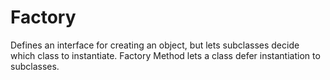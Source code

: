 # Factory

Defines an interface for creating an object, but lets subclasses decide which class to instantiate. Factory Method lets a class defer instantiation to subclasses. 
